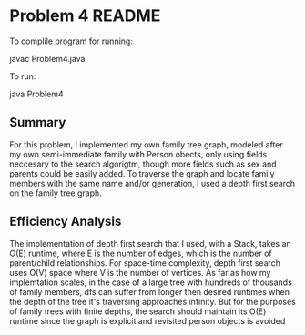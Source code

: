Problem 4 README
=================

To complile program for running:

javac Problem4.java

To run:

java Problem4

Summary
-------

For this problem, I implemented my own family tree graph, modeled 
after my own semi-immediate family with Person obects, only using 
fields neccesary to the search algorigtm, though
more fields such as sex and parents could be easily added. To traverse
the graph and locate family members with the same name and/or 
generation, I used a depth first search on the family tree graph.

Efficiency Analysis
-------

The implementation of depth first search that I used, with a Stack,
takes an O(E) runtime, where E is the number of edges, which is the
number of parent/child relationships. For space-time complexity, depth
first search uses O(V) space where V is the number of vertices. As far
as how my implemtation scales, in the case of a large tree with 
hundreds of thousands of family members, dfs can suffer from longer
then desired runtimes when the depth of the tree it's traversing 
approaches infinity. But for the purposes of family trees with finite
depths, the search should maintain its O(E) runtime since the graph 
is explicit and revisited person objects is avoided
